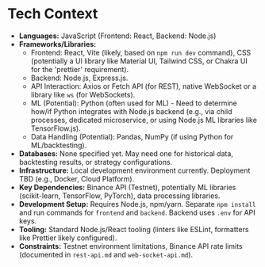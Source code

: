 # Tech Context

*   **Languages:** JavaScript (Frontend: React, Backend: Node.js)
*   **Frameworks/Libraries:**
    *   Frontend: React, Vite (likely, based on `npm run dev` command), CSS (potentially a UI library like Material UI, Tailwind CSS, or Chakra UI for the 'prettier' requirement).
    *   Backend: Node.js, Express.js.
    *   API Interaction: Axios or Fetch API (for REST), native WebSocket or a library like `ws` (for WebSockets).
    *   ML (Potential): Python (often used for ML) - Need to determine how/if Python integrates with Node.js backend (e.g., via child processes, dedicated microservice, or using Node.js ML libraries like TensorFlow.js).
    *   Data Handling (Potential): Pandas, NumPy (if using Python for ML/backtesting).
*   **Databases:** None specified yet. May need one for historical data, backtesting results, or strategy configurations.
*   **Infrastructure:** Local development environment currently. Deployment TBD (e.g., Docker, Cloud Platform).
*   **Key Dependencies:** Binance API (Testnet), potentially ML libraries (scikit-learn, TensorFlow, PyTorch), data processing libraries.
*   **Development Setup:** Requires Node.js, npm/yarn. Separate `npm install` and run commands for `frontend` and `backend`. Backend uses `.env` for API keys.
*   **Tooling:** Standard Node.js/React tooling (linters like ESLint, formatters like Prettier likely configured).
*   **Constraints:** Testnet environment limitations, Binance API rate limits (documented in `rest-api.md` and `web-socket-api.md`). 